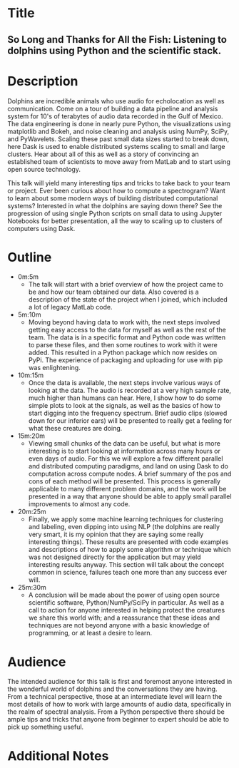# Title
## So Long and Thanks for All the Fish: Listening to dolphins using Python and the scientific stack.

# Description
Dolphins are incredible animals who use audio for echolocation as well as communication. Come on a tour of building a data pipeline and analysis system for 10's of terabytes of audio data recorded in the Gulf of Mexico. The data engineering is done in nearly pure Python, the visualizations using matplotlib and Bokeh, and noise cleaning and analysis using NumPy, SciPy, and PyWavelets. Scaling these past small data sizes started to break down, here Dask is used to enable distributed systems scaling to small and large clusters. Hear about all of this as well as a story of convincing an established team of scientists to move away from MatLab and to start using open source technology.

This talk will yield many interesting tips and tricks to take back to your team or project. Ever been curious about how to compute a spectrogram? Want to learn about some modern ways of building distributed computational systems? Interested in what the dolphins are saying down there? See the progression of using single Python scripts on small data to using Jupyter Notebooks for better presentation, all the way to scaling up to clusters of computers using Dask.

# Outline
- 0m:5m
    - The talk will start with a brief overview of how the project came to be and how our team obtained our data. Also covered is a description of the state of the project when I joined, which included a lot of legacy MatLab code.
- 5m:10m
    - Moving beyond having data to work with, the next steps involved getting easy access to the data for myself as well as the rest of the team. The data is in a specific format and Python code was written to parse these files, and then some routines to work with it were added. This resulted in a Python package which now resides on PyPi. The experience of packaging and uploading for use with pip was enlightening.
- 10m:15m
    - Once the data is available, the next steps involve various ways of looking at the data. The audio is recorded at a very high sample rate, much higher than humans can hear. Here, I show how to do some simple plots to look at the signals, as well as the basics of how to start digging into the frequency spectrum. Brief audio clips (slowed down for our inferior ears) will be presented to really get a feeling for what these creatures are doing.
- 15m:20m
    - Viewing small chunks of the data can be useful, but what is more interesting is to start looking at information across many hours or even days of audio. For this we will explore a few different parallel and distributed computing paradigms, and land on using Dask to do computation across compute nodes. A brief summary of the pos and cons of each method will be presented. This process is generally applicable to many different problem domains, and the work will be presented in a way that anyone should be able to apply small parallel improvements to almost any code.
- 20m:25m
    - Finally, we apply some machine learning techniques for clustering and labeling, even dipping into using NLP (the dolphins are really very smart, it is my opinion that they are saying some really interesting things). These results are presented with code examples and descriptions of how to apply some algorithm or technique which was not designed directly for the application but may yield interesting results anyway. This section will talk about the concept common in science, failures teach one more than any success ever will.
- 25m:30m
    - A conclusion will be made about the power of using open source scientific software, Python/NumPy/SciPy in particular. As well as a call to action for anyone interested in helping protect the creatures we share this world with; and a reassurance that these ideas and techniques are not beyond anyone with a basic knowledge of programming, or at least a desire to learn.
  
# Audience
The intended audience for this talk is first and foremost anyone interested in the wonderful world of dolphins and the conversations they are having. From a technical perspective, those at an intermediate level will learn the most details of how to work with large amounts of audio data, specifically in the realm of spectral analysis. From a Python perspective there should be ample tips and tricks that anyone from beginner to expert should be able to pick up something useful.

# Additional Notes
